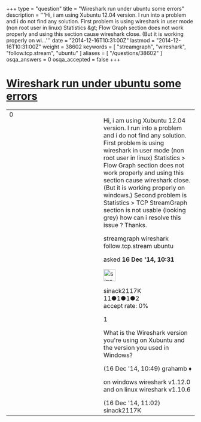 +++
type = "question"
title = "Wireshark run under ubuntu some errors"
description = '''Hi, i am using Xubuntu 12.04 version. I run into a problem and i do not find any solution.  First problem is using wireshark in user mode (non root user in linux) Statistics &amp;gt; Flow Graph section does not work properly and using this section cause wireshark close. (But it is working properly on wi...'''
date = "2014-12-16T10:31:00Z"
lastmod = "2014-12-16T10:31:00Z"
weight = 38602
keywords = [ "streamgraph", "wireshark", "follow.tcp.stream", "ubuntu" ]
aliases = [ "/questions/38602" ]
osqa_answers = 0
osqa_accepted = false
+++

<div class="headNormal">

# [Wireshark run under ubuntu some errors](/questions/38602/wireshark-run-under-ubuntu-some-errors)

</div>

<div id="main-body">

<div id="askform">

<table id="question-table" style="width:100%;"><colgroup><col style="width: 50%" /><col style="width: 50%" /></colgroup><tbody><tr class="odd"><td style="width: 30px; vertical-align: top"><div class="vote-buttons"><div id="post-38602-score" class="post-score" title="current number of votes">0</div><div id="favorite-count" class="favorite-count"></div></div></td><td><div id="item-right"><div class="question-body"><p>Hi, i am using Xubuntu 12.04 version. I run into a problem and i do not find any solution. First problem is using wireshark in user mode (non root user in linux) Statistics &gt; Flow Graph section does not work properly and using this section cause wireshark close. (But it is working properly on windows.) Second problem is Statistics &gt; TCP StreamGraph section is not usable (looking grey) how can i resolve this issue ? Thanks.</p></div><div id="question-tags" class="tags-container tags">streamgraph wireshark follow.tcp.stream ubuntu</div><div id="question-controls" class="post-controls"></div><div class="post-update-info-container"><div class="post-update-info post-update-info-user"><p>asked <strong>16 Dec '14, 10:31</strong></p><img src="https://secure.gravatar.com/avatar/acf0987edfb1d60402cb2b8a274058a6?s=32&amp;d=identicon&amp;r=g" class="gravatar" width="32" height="32" alt="sinack2117K&#39;s gravatar image" /><p>sinack2117K<br />
<span class="score" title="11 reputation points">11</span><span title="1 badges"><span class="badge1">●</span><span class="badgecount">1</span></span><span title="1 badges"><span class="silver">●</span><span class="badgecount">1</span></span><span title="2 badges"><span class="bronze">●</span><span class="badgecount">2</span></span><br />
<span class="accept_rate" title="Rate of the user&#39;s accepted answers">accept rate:</span> <span title="sinack2117K has no accepted answers">0%</span></p></div></div><div id="comments-container-38602" class="comments-container"><span id="38603"></span><div id="comment-38603" class="comment"><div id="post-38603-score" class="comment-score">1</div><div class="comment-text"><p>What is the Wireshark version you're using on Xubuntu and the version you used in Windows?</p></div><div id="comment-38603-info" class="comment-info"><span class="comment-age">(16 Dec '14, 10:49)</span> grahamb ♦</div></div><span id="38605"></span><div id="comment-38605" class="comment"><div id="post-38605-score" class="comment-score"></div><div class="comment-text"><p>on windows wireshark v1.12.0 and on linux wireshark v1.10.6</p></div><div id="comment-38605-info" class="comment-info"><span class="comment-age">(16 Dec '14, 11:02)</span> sinack2117K</div></div></div><div id="comment-tools-38602" class="comment-tools"></div><div class="clear"></div><div id="comment-38602-form-container" class="comment-form-container"></div><div class="clear"></div></div></td></tr></tbody></table>

</div>

</div>

